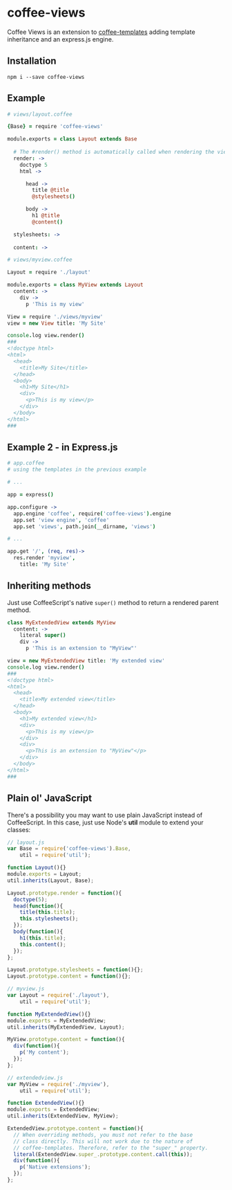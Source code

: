 coffee-views
============

Coffee Views is an extension to [coffee-templates](https://github.com/mikesmullin/coffee-templates) adding template inheritance and an express.js engine.

Installation
------------

`npm i --save coffee-views`

Example
-------

```coffee
# views/layout.coffee

{Base} = require 'coffee-views'

module.exports = class Layout extends Base
  
  # The #render() method is automatically called when rendering the view in express
  render: ->
    doctype 5
    html ->

      head ->
        title @title
        @stylesheets()

      body ->
        h1 @title
        @content()

  stylesheets: ->
  
  content: ->
```

```coffee
# views/myview.coffee

Layout = require './layout'

module.exports = class MyView extends Layout
  content: ->
    div ->
      p 'This is my view'
```

```coffee
View = require './views/myview'
view = new View title: 'My Site'

console.log view.render()
###
<!doctype html>
<html>
  <head>
    <title>My Site</title>
  </head>
  <body>
    <h1>My Site</h1>
    <div>
      <p>This is my view</p>
    </div>
  </body>
</html>
###
```

Example 2 - in Express.js
-------------------------

```coffee
# app.coffee
# using the templates in the previous example

# ...

app = express()

app.configure ->
  app.engine 'coffee', require('coffee-views').engine
  app.set 'view engine', 'coffee'
  app.set 'views', path.join(__dirname, 'views')

# ...

app.get '/', (req, res)->
  res.render 'myview',
    title: 'My Site'
```

Inheriting methods
------------------

Just use CoffeeScript's native `super()` method to return a rendered parent method.

```coffee
class MyExtendedView extends MyView
  content: ->
    literal super()
    div ->
      p 'This is an extension to "MyView"'

view = new MyExtendedView title: 'My extended view'
console.log view.render()
###
<!doctype html>
<html>
  <head>
    <title>My extended view</title>
  </head>
  <body>
    <h1>My extended view</h1>
    <div>
      <p>This is my view</p>
    </div>
    <div>
      <p>This is an extension to "MyView"</p>
    </div>
  </body>
</html>
###
```

Plain ol' JavaScript
--------------------

There's a possibility you may want to use plain JavaScript instead of CoffeeScript. In this case, just use Node's **util** module to extend your classes:

```javascript
// layout.js
var Base = require('coffee-views').Base,
    util = require('util');

function Layout(){}
module.exports = Layout;
util.inherits(Layout, Base);

Layout.prototype.render = function(){
  doctype(5);
  head(function(){
    title(this.title);
    this.stylesheets();
  });
  body(function(){
    h1(this.title);
    this.content();
  });
};

Layout.prototype.stylesheets = function(){};
Layout.prototype.content = function(){};
```

```javascript
// myview.js
var Layout = require('./layout'),
    util = require('util');

function MyExtendedView(){}
module.exports = MyExtendedView;
util.inherits(MyExtendedView, Layout);

MyView.prototype.content = function(){
  div(function(){
    p('My content');
  });
};
```

```javascript
// extendedview.js
var MyView = require('./myview'),
    util = require('util');

function ExtendedView(){}
module.exports = ExtendedView;
util.inherits(ExtendedView, MyView);

ExtendedView.prototype.content = function(){
  // When overriding methods, you must not refer to the base
  // class directly. This will not work due to the nature of
  // coffee-templates. Therefore, refer to the "super_" property.
  literal(ExtendedView.super_.prototype.content.call(this));
  div(function(){
    p('Native extensions');
  });
};
```

